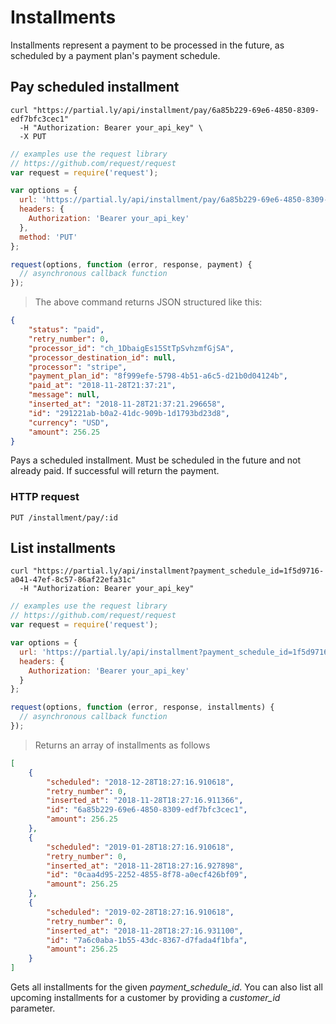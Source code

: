 # Installments

Installments represent a payment to be processed in the future, as scheduled by a payment plan's payment schedule.

## Pay scheduled installment

```shell
curl "https://partial.ly/api/installment/pay/6a85b229-69e6-4850-8309-edf7bfc3cec1"
  -H "Authorization: Bearer your_api_key" \
  -X PUT
```

```javascript
// examples use the request library
// https://github.com/request/request
var request = require('request');

var options = {
  url: 'https://partial.ly/api/installment/pay/6a85b229-69e6-4850-8309-edf7bfc3cec1',
  headers: {
    Authorization: 'Bearer your_api_key'
  },
  method: 'PUT'
};

request(options, function (error, response, payment) {
  // asynchronous callback function
});
```

> The above command returns JSON structured like this:

```json
{
    "status": "paid",
    "retry_number": 0,
    "processor_id": "ch_1DbaigEs15StTpSvhzmfGjSA",
    "processor_destination_id": null,
    "processor": "stripe",
    "payment_plan_id": "8f999efe-5798-4b51-a6c5-d21b0d04124b",
    "paid_at": "2018-11-28T21:37:21",
    "message": null,
    "inserted_at": "2018-11-28T21:37:21.296658",
    "id": "291221ab-b0a2-41dc-909b-1d1793bd23d8",
    "currency": "USD",
    "amount": 256.25
}
```

Pays a scheduled installment. Must be scheduled in the future and not already paid. If successful will return the payment.

### HTTP request

`PUT /installment/pay/:id`

## List installments

```shell
curl "https://partial.ly/api/installment?payment_schedule_id=1f5d9716-a041-47ef-8c57-86af22efa31c"
  -H "Authorization: Bearer your_api_key"
```

```javascript
// examples use the request library
// https://github.com/request/request
var request = require('request');

var options = {
  url: 'https://partial.ly/api/installment?payment_schedule_id=1f5d9716-a041-47ef-8c57-86af22efa31c',
  headers: {
    Authorization: 'Bearer your_api_key'
  }
};

request(options, function (error, response, installments) {
  // asynchronous callback function
});
```
> Returns an array of installments as follows

```json
[
    {
        "scheduled": "2018-12-28T18:27:16.910618",
        "retry_number": 0,
        "inserted_at": "2018-11-28T18:27:16.911366",
        "id": "6a85b229-69e6-4850-8309-edf7bfc3cec1",
        "amount": 256.25
    },
    {
        "scheduled": "2019-01-28T18:27:16.910618",
        "retry_number": 0,
        "inserted_at": "2018-11-28T18:27:16.927898",
        "id": "0caa4d95-2252-4855-8f78-a0ecf426bf09",
        "amount": 256.25
    },
    {
        "scheduled": "2019-02-28T18:27:16.910618",
        "retry_number": 0,
        "inserted_at": "2018-11-28T18:27:16.931100",
        "id": "7a6c0aba-1b55-43dc-8367-d7fada4f1bfa",
        "amount": 256.25
    }
]
```

Gets all installments for the given *payment_schedule_id*. You can also list all upcoming installments for a customer by providing a *customer_id* parameter.
